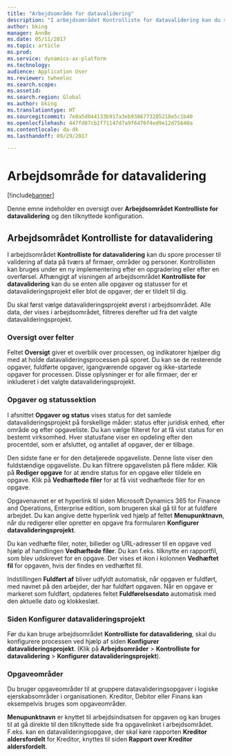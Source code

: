 ```yaml
---
title: "Arbejdsområde for datavalidering"
description: "I arbejdsområdet Kontrolliste for datavalidering kan du spore processer til validering af data på tværs af firmaer, områder og personer. Kontrollisten kan bruges under en ny implementering efter en opgradering eller efter en overførsel."
author: bking
manager: AnnBe
ms.date: 05/11/2017
ms.topic: article
ms.prod: 
ms.service: dynamics-ax-platform
ms.technology: 
audience: Application User
ms.reviewer: twheeloc
ms.search.scope: 
ms.assetid: 
ms.search.region: Global
ms.author: bking
ms.translationtype: HT
ms.sourcegitcommit: 7e0a5d044133b917a3eb9386773205218e5c1b40
ms.openlocfilehash: 447fd87cb2f71147d7a9f6476f4ed9e12d75640a
ms.contentlocale: da-dk
ms.lasthandoff: 09/29/2017

---
```


# <a name="data-validation-workspace"></a>Arbejdsområde for datavalidering

[!include[banner](../includes/banner.md)]


Denne emne indeholder en oversigt over **Arbejdsområdet Kontrolliste for datavalidering** og den tilknyttede konfiguration.

## <a name="data-validation-checklist-workspace"></a>Arbejdsområdet Kontrolliste for datavalidering

I arbejdsområdet **Kontrolliste for datavalidering** kan du spore processer til validering af data på tværs af firmaer, områder og personer. Kontrollisten kan bruges under en ny implementering efter en opgradering eller efter en overførsel. Afhængigt af visningen af arbejdsområdet **Kontrolliste for datavalidering** kan du se enten alle opgaver og statusser for et datavalideringsprojekt eller blot de opgaver, der er tildelt til dig.

Du skal først vælge datavalideringsprojekt øverst i arbejdsområdet. Alle data, der vises i arbejdsområdet, filtreres derefter ud fra det valgte datavalideringsprojekt.

### <a name="summary-tiles"></a>Oversigt over felter

Feltet **Oversigt** giver et overblik over processen, og indikatorer hjælper dig med at holde datavalideringsprocessen på sporet. Du kan se de resterende opgaver, fuldførte opgaver, igangværende opgaver og ikke-startede opgaver for processen. Disse oplysninger er for alle firmaer, der er inkluderet i det valgte datavalideringsprojekt.

### <a name="tasks-and-status-section"></a>Opgaver og statussektion

I afsnittet **Opgaver og status** vises status for det samlede datavalideringsprojekt på forskellige måder: status efter juridisk enhed, efter område og efter opgaveliste. Du kan vælge filteret for at få vist status for en bestemt virksomhed. Hver statusfane viser en opdeling efter den procentdel, som er afsluttet, og antallet af opgaver, der er tilbage.

Den sidste fane er for den detaljerede opgaveliste. Denne liste viser den fuldstændige opgaveliste.
Du kan filtrere opgavelisten på flere måder. Klik på **Rediger opgave** for at ændre status for en opgave eller tildele en opgave. Klik på **Vedhæftede filer** for at få vist vedhæftede filer for en opgave.

Opgavenavnet er et hyperlink til siden Microsoft Dynamics 365 for Finance and Operations, Enterprise edition, som brugeren skal gå til for at fuldføre arbejdet. Du kan angive dette hyperlink ved hjælp af feltet **Menupunktnavn**, når du redigerer eller opretter en opgave fra formularen **Konfigurer datavalideringsprojekt**.

Du kan vedhæfte filer, noter, billeder og URL-adresser til en opgave ved hjælp af handlingen **Vedhæftede filer**. Du kan f.eks. tilknytte en rapportfil, som blev udskrevet for en opgave. Der vises et ikon i kolonnen **Vedhæftet fil** for opgaven, hvis der findes en vedhæftet fil.

Indstillingen **Fuldført af** bliver udfyldt automatisk, når opgaven er fuldført, med navnet på den arbejder, der har fuldført opgaven. Når en opgave er markeret som fuldført, opdateres feltet **Fuldførelsesdato** automatisk med den aktuelle dato og klokkeslæt.

### <a name="configure-data-validation-project-page"></a>Siden Konfigurer datavalideringsprojekt

Før du kan bruge arbejdsområdet **Kontrolliste for datavalidering**, skal du konfigurere processen ved hjælp af siden **Konfigurer datavalideringsprojekt**. (Klik på **Arbejdsområder** \> **Kontrolliste for datavalidering** \> **Konfigurer datavalideringsprojekt**).

### <a name="task-areas"></a>Opgaveområder

Du bruger opgaveområder til at gruppere datavalideringsopgaver i logiske ejerskabsområder i organisationen. Kreditor, Debitor eller Finans kan eksempelvis bruges som opgaveområder.

**Menupunktnavn** er knyttet til arbejdsindsatsen for opgaven og kan bruges til at gå direkte til den tilknyttede side fra opgavelinket i arbejdsområdet. F.eks. kan en datavalideringsopgave, der skal køre rapporten **Kreditor aldersfordelt** for Kreditor, knyttes til siden **Rapport over Kreditor aldersfordelt**.

